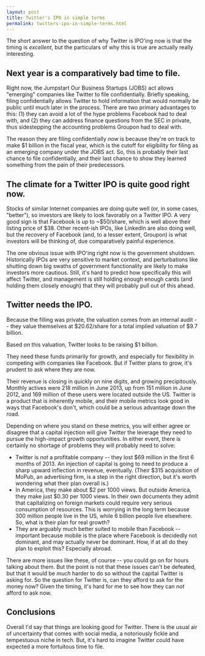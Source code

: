 ```yaml
---
layout: post
title: Twitter's IPO in simple terms
permalink: twitters-ipo-in-simple-terms.html
---
```



The short answer to the question of why Twitter is IPO'ing now is that the timing is *excellent*, but the particulars of why this is true are actually really interesting.

## Next year is a comparatively bad time to file.
Right now, the Jumpstart Our Business Startups (JOBS) act allows "emerging" companies like Twitter to file confidentially. Briefly speaking, filing confidentially allows Twitter to hold information that would normally be public until much later in the process. There are two primary advantages to this: (1) they can avoid a lot of the hype problems Facebook had to deal with, and (2) they can address finance questions from the SEC in private, thus sidestepping the accounting problems Groupon had to deal with.

The reason they are filing confidentially *now* is because they're on track to make $1 billion in the fiscal year, which is the cutoff for eligibility for filing as an emerging company under the JOBS act. So, this is probably their last chance to file confidentially, and their last chance to show they learned something from the pain of their predecessors.

## The climate for a Twitter IPO is quite good right now.
Stocks of similar Internet companies are doing quite well (or, in some cases, "better"), so investors are likely to look favorably on a Twitter IPO. A very good sign is that Facebook is up to ~$50/share, which is well above their listing price of $38. Other recent-ish IPOs, like LinkedIn are also doing well, but the recovery of Facebook (and, to a lesser extent, Groupon) is what investors will be thinking of, due comparatively painful experience.

The one obvious issue with IPO'ing right now is the government shutdown. Historically IPOs are very sensitive to market context, and perturbations like shutting down big swaths of government functionality are likely to make investors more cautious. Still, it's hard to predict how specifically this will affect Twitter, and management is still holding enough enough cards (and holding them closely enough) that they will probably pull out of this ahead.

## Twitter needs the IPO.
Because the filling was private, the valuation comes from an internal audit -- they value themselves at $20.62/share for a total implied valuation of $9.7 billion.

Based on this valuation, Twitter looks to be raising $1 billion.

They need these funds primarily for growth, and especially for flexibility in competing with companies like Facebook. But if Twitter plans to grow, it's prudent to ask where they are now.

Their revenue is closing in quickly on nine digits, and growing precipitously. Monthly actives were 218 million in June 2013, up from 151 million in June 2012, and 169 million of these users were located outside the US. Twitter is a product that is inherently mobile, and their mobile metrics look good in ways that Facebook's don't, which could be a serious advantage down the road.

Depending on where you stand on these metrics, you will either agree or disagree that a capital injection will give Twitter the leverage they need to pursue the high-impact growth opportunities. In either event, there is certainly no shortage of problems they will probably need to solve:

* Twitter is *not* a profitable company -- they lost $69 million in the first 6 months of 2013. An injection of capital is going to need to produce a sharp upward inflection in revenue, eventually. (Their $315 acquisition of MoPub, an advertising firm, is a step in the right direction, but it's worth wondering what their plan overall is.)
* In America, they make about $2 per 1000 views. But outside America, they make just $0.30 per 1000 views. In their own documents they admit that capitalizing on foreign markets could require very serious consumption of resources. This is worrying in the long term because 300 million people live in the US, while 6 billion people live elsewhere. So, what is their plan for real growth?
* They are arguably much better suited to mobile than Facebook -- important because mobile is the place where Facebook is decidedly not dominant, and may actually never be dominant. How, if at all do they plan to exploit this? Especially abroad.

There are more issues like these, of course -- you could go on for hours talking about them. But the point is not that these issues can't be defeated, but that it would be *much* harder to do so without the capital Twitter is asking for. So the question for Twitter is, can they afford to ask for the money now? Given the timing, it's hard for me to see how they can *not* afford to ask now.


## Conclusions
Overall I'd say that things are looking good for Twitter. There is the usual air of uncertainty that comes with social media, a notoriously fickle and tempestuous niche in tech. But, it's hard to imagine Twitter could have expected a more fortuitous time to file.